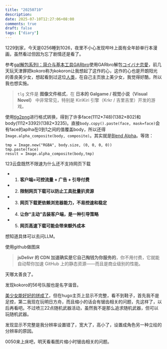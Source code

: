 ```yaml
---
title: "20250710"
description: 
date: 2025-07-10T12:27:06+08:00
comments: true
draft: false
tags: ["diary"]
---
```

1229到家，今天是0256睡到1026，夜里不小心发现哔咔上面有全年龄单行本漫画，虽然看过但因为忘了剧情还是看了。

参考[gal解包系列Ⅰ：简介与基本工具GARbro](https://blog.illlights.com/archives/2021/games/gal1.html)使用GARbro解包[コイバナ恋愛](https://www.asa-pro.com/koibana/)，前几天玩天津罪把kokoro称为kokoron让我想起了这作的心，这作的心也是开朗阳光的善良美少女，想起看到过这位[人类](https://blog.jitsu.top/)，在自己主页放上美少女，我觉得好酷，所以我也想实施。

> `tlg` 文件是 **图像文件格式**，在 **日本的 Galgame / 视觉小说（Visual Novel）** 中非常常见，特别是 KiriKiri 引擎（Krkr / 吉里吉里）开发的游戏。

使用[tlg2png](https://github.com/vn-tools/tlg2png)进行格式转换，得到了许多face(1112*748)(1382×802)和body(1112×3392)(1382×3235)。直接`body.copy().paste(face, mask=face)`会有face的aplha在0到1之间的值覆盖body，所以还得`Image.alpha_composite(body, composite)`。其实就是[Blend Alpha](https://docs.unity3d.com/6000.1/Documentation/Manual/urp/blending-modes.html)。等效：

```
tmp = Image.new("RGBA", body.size, (0, 0, 0, 0))
tmp.paste(face)
result = Image.alpha_composite(body,tmp)
```

123云盘既然不限速为什么还不支持网页下载

- 1. **客户端=可控流量 + 广告 + 引导付费**
- 2. **限制网页下载可以防止工具批量扒资源**
- 3. **网页下载更依赖浏览器能力，不易控速和稳定**
- 4. **让你“主动”去装客户端，是一种引导策略**
- 5. **网页高速下载可能会带来额外成本**

想知道具体可以去问LLM。

使用github做图床

> **jsDelivr 的 CDN 加速确实是它自己掏钱为你服务的**，你不用付费，它就能自动帮你加速 GitHub 上的静态资源——而且是商业级别的性能。

天哪太善良了。

发现kokoro的56号队服也是名字谐音。

[美少女能好好的拼成了](https://github.com/xxfttkx/image-composite)，但在hugo主页上显示不完整，看不到鞋子，首先我不是足控，第二我现在玩明日方舟，而且缩小的话会有锯齿相关的问题，先这样了，以后再看吧。不过喷三22点随机武器活动，虽然我不是那么追求随机武器，但可以玩随机武器。

发现显示不完整是我分辨率设置错了，宽大了，高小了，设置成角色另一种立绘的分辨率的原因。

0050来上床吧，明天看看图片缩小时锯齿相关的问题。
